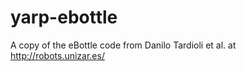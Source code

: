 yarp-ebottle
============

A copy of the eBottle code from Danilo Tardioli et al. at http://robots.unizar.es/